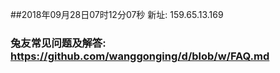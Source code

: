 ##2018年09月28日07时12分07秒 新址: 159.65.13.169
### 兔友常见问题及解答: https://github.com/wanggonging/d/blob/w/FAQ.md
